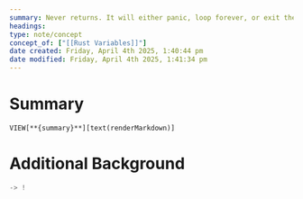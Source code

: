 ```yaml
---
summary: Never returns. It will either panic, loop forever, or exit the program.
headings: 
type: note/concept
concept_of: ["[[Rust Variables]]"]
date created: Friday, April 4th 2025, 1:40:44 pm
date modified: Friday, April 4th 2025, 1:41:34 pm
---
```

# Summary
`VIEW[**{summary}**][text(renderMarkdown)]`

# Additional Background
```rust
-> !
```
